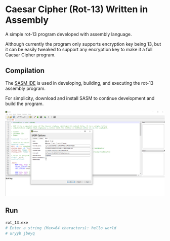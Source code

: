 # Caesar Cipher (Rot-13) Written in Assembly

A simple rot-13 program developed with assembly language.

Although currently the program only supports encryption key being 13, but it can be easily tweaked to support any encryption key to make it a full Caesar Cipher program.

## Compilation

The [SASM IDE](https://dman95.github.io/SASM/english.html) is used in developing, building, and executing the rot-13 assembly program.

For simplicity, download and install SASM to continue development and build the program.

![](sasm.png)

## Run

```bash
rot_13.exe
# Enter a string (Max=64 characters): hello world
# uryyb jbeyq
```